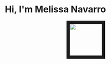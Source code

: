 <h1>Hi, I'm Melissa Navarro</h1>
<p align="center">
<img src="https://unsplash.com/es/fotos/cuatro-luces-de-colores-variados-fK2E0NT2Pgw" width="100" height="100" border="10"/>
</p>

